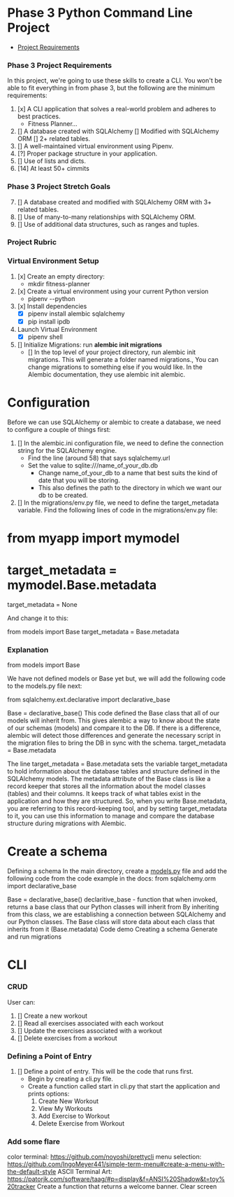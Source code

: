 # Phase 3 Python Command Line Project 


- [Project Requirements](https://my.learn.co/courses/653/pages/phase-3-project-cli?module_item_id=95439)


### Phase 3 Project Requirements

In this project, we're going to use these skills to create a CLI. You won't be able to fit everything in from phase 3, but the following are the minimum requirements:

1. [x] A CLI application that solves a real-world problem and adheres to best practices.
    - Fitness Planner... 
2. [] A database created with SQLAlchemy
    [] Modified with SQLAlchemy ORM
    [] 2+ related tables.
3. [] A well-maintained virtual environment using Pipenv.
4. [?] Proper package structure in your application.
5. [] Use of lists and dicts.
6. [14] At least 50+ cimmits 

### Phase 3 Project Stretch Goals 

7. [] A database created and modified with SQLAlchemy ORM with 3+ related tables.
8. [] Use of many-to-many relationships with SQLAlchemy ORM.
9. [] Use of additional data structures, such as ranges and tuples.

### Project Rubric 

### Virtual Environment Setup
1. [x] Create an empty directory:
    - mkdir fitness-planner
2. [x] Create a virtual environment using your current Python version 
    - pipenv --python <python-version> 
3. [x] Install dependencies
    - [x] pipenv install alembic sqlalchemy
    - [x] pip install ipdb
4. Launch Virtual Environment
    - [x] pipenv shell
5. [] Initialize Migrations: run **alembic init migrations**
    - [] In the top level of your project directory, run alembic init migrations. This will generate a folder named migrations., You can change migrations to something else if you would like. In the Alembic documentation, they use alembic init alembic.  

# Configuration
Before we can use SQLAlchemy or alembic to create a database, we need to configure a couple of things first:

1. [] In the alembic.ini configuration file, we need to define the connection string for the SQLAlchemy engine.
    - Find the line (around 58) that says sqlalchemy.url
    - Set the value to sqlite:///name_of_your_db.db
        - Change name_of_your_db to a name that best suits the kind of date that you will be storing.
        - This also defines the path to the directory in which we want our db to be created.
2. [] In the migrations/env.py file, we need to define the target_metadata variable. Find the following lines of code in the migrations/env.py file:

# from myapp import mymodel
# target_metadata = mymodel.Base.metadata
target_metadata = None

And change it to this:

from models import Base
target_metadata = Base.metadata                                                                  

### Explanation
from models import Base

We have not defined models or Base yet but, we will add the following code to the models.py file next:

from sqlalchemy.ext.declarative import declarative_base

Base = declarative_base()
This code defined the Base class that all of our models will inherit from. This gives alembic a way to know about the state of our schemas (models) and compare it to the DB. If there is a difference, alembic will detect those differences and generate the necessary script in the migration files to bring the DB in sync with the schema.
target_metadata = Base.metadata

The line target_metadata = Base.metadata sets the variable target_metadata to hold information about the database tables and structure defined in the SQLAlchemy models.
The metadata attribute of the Base class is like a record keeper that stores all the information about the model classes (tables) and their columns. It keeps track of what tables exist in the application and how they are structured.
So, when you write Base.metadata, you are referring to this record-keeping tool, and by setting target_metadata to it, you can use this information to manage and compare the database structure during migrations with Alembic.                                                                                
# Create a schema
Defining a schema
In the main directory, create a [models.py](http://models.py) file and add the following code from the code example in the docs:
from sqlalchemy.orm import declarative_base

Base = declarative_base()
declaritive_base - function that when invoked, returns a base class that our Python classes will inherit from
By inheriting from this class, we are establishing a connection between SQLAlchemy and our Python classes.
The Base class will store data about each class that inherits from it (Base.metadata)
Code demo
Creating a schema
Generate and run migrations

# CLI 

### CRUD 
User can: 
1. [] Create a new workout 
2. [] Read all exercises associated with each workout 
3. [] Update the exercises associated with a workout 
4. [] Delete exercises from a workout 

### Defining a Point of Entry 
1. [] Define a point of entry. This will be the code that runs first. 
    - Begin by creating a cli.py file.
    - Create a function called start in cli.py that start the application and prints options: 
        1. Create New Workout 
        2. View My Workouts 
        3. Add Exercise to Workout 
        4. Delete Exercise from Workout 

### Add some flare

color terminal: https://github.com/noyoshi/prettycli
menu selection: https://github.com/IngoMeyer441/simple-term-menu#create-a-menu-with-the-default-style
ASCII Terminal Art: https://patorjk.com/software/taag/#p=display&f=ANSI%20Shadow&t=toy%20tracker
Create a function that returns a welcome banner.
Clear screen
